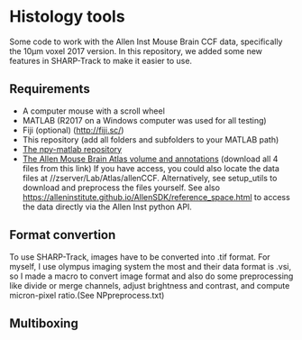 # Histology tools

Some code to work with the Allen Inst Mouse Brain CCF data, specifically the 10µm voxel 2017 version.
In this repository, we added some new features in SHARP-Track to make it easier to use.


## Requirements
- A computer mouse with a scroll wheel
- MATLAB (R2017 on a Windows computer was used for all testing)
- Fiji (optional) (http://fiji.sc/)
- This repository (add all folders and subfolders to your MATLAB path)
- [The npy-matlab repository](http://github.com/kwikteam/npy-matlab)
- [The Allen Mouse Brain Atlas volume and annotations](http://data.cortexlab.net/allenCCF/) (download all 4 files from this link) 
If you have access, you could also locate the data files at //zserver/Lab/Atlas/allenCCF. Alternatively, see setup_utils to download and preprocess the files yourself. See also https://alleninstitute.github.io/AllenSDK/reference_space.html to access the data directly via the Allen Inst python API.


## Format convertion

To use SHARP-Track, images have to be converted into .tif format. For myself, I use olympus imaging system the most and their data format is .vsi, so I made a macro to convert image format and also do some preprocessing like divide or merge channels, adjust brightness and contrast, and compute micron-pixel ratio.(See NPpreprocess.txt)

## Multiboxing

